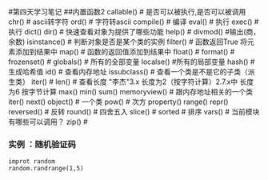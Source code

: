 #第四天学习笔记
##内置函数2
    callable() #  是否可以被执行,是否可以被调用
    chr()  # ascii转字符
    ord()  # 字符转ascii
    compile()  # 编译
    eval()  # 执行
    exec()  # 执行
    dict()
    dir()  # 快速查看对象为提供了哪些功能
    help()  #
    divmod()  #输出(商，余数)
    isinstance()  # 判断对象是否是某个类的实例
    filter() # 函数返回True 将元素添加到结果中
    map() # 函数的返回值添加到结果中
    float() #
    format() #
    frozenset() #
    globals() # 所有的全部变量
    localse() #所有的局部变量
    hash() # 生成哈希值
    id() # 查看内存地址
    issubclass() # 查看一个类是不是它的子类（派生类）
    iter() # 
    len() # 查看长度 "李杰"3.x 长度为2（按字符计算）2.7.x中 长度为6 按字节计算
    max()
    min()
    sum()
    memoryview() # 跟内存地址相关的一个类
    iter()
    next()
    object() # 一个类
    pow() # 次方
    property()
    range()
    repr()
    reversed() # 反转
    round() # 四舍五入
    slice() # 
    sorted # 排序
    vars() # 当前模块有哪些可以调用？
    zip() # 
    
    
### 实例 ：随机验证码
    improt random
    random.randrange(1,5)

